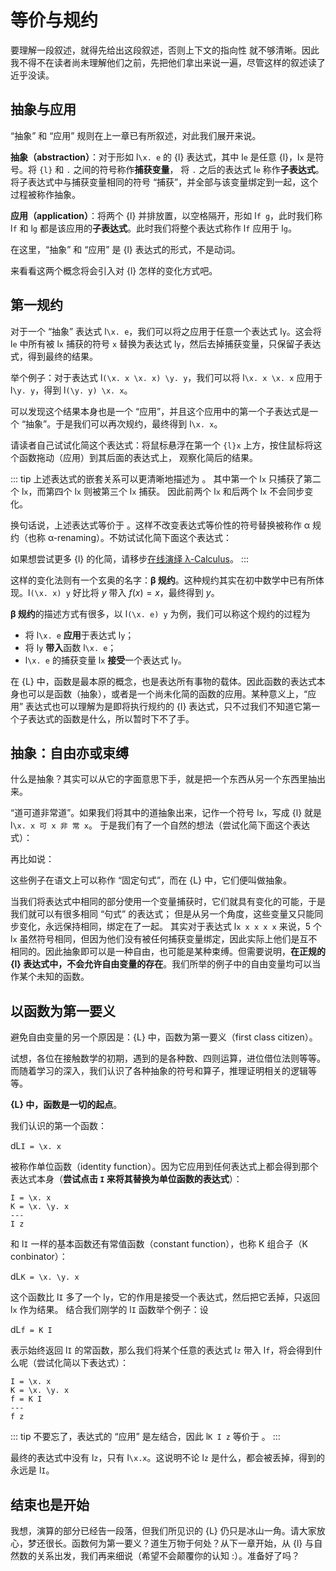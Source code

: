 # 等价与规约

要理解一段叙述，就得先给出这段叙述，否则上下文的指向性  就不够清晰。因此我不得不在读者尚未理解他们之前，先把他们拿出来说一遍，尽管这样的叙述读了近乎没读。

## 抽象与应用

“抽象” 和 “应用” 规则在上一章已有所叙述，对此我们展开来说。

**抽象（abstraction）**：对于形如 l`\x. e` 的 {l} 表达式，其中 l`e` 是任意 {l}，l`x` 是符号。将 ```{l}``` 和 ```.``` 之间的符号称作**捕获变量**， 将 ```.``` 之后的表达式 l`e` 称作**子表达式**。将子表达式中与捕获变量相同的符号 “捕获”，并全部与该变量绑定到一起，这个过程被称作抽象。

**应用（application）**：将两个 {l} 并排放置，以空格隔开，形如 l`f g`，此时我们称 l`f` 和  l`g` 都是该应用的**子表达式**。此时我们将整个表达式称作 l`f` 应用于 l`g`。

在这里，“抽象” 和 “应用” 是 {l} 表达式的形式，不是动词。

来看看这两个概念将会引入对 {l} 怎样的变化方式吧。

## 第一规约

对于一个 “抽象” 表达式 l`\x. e`，我们可以将之应用于任意一个表达式 l`y`。这会将 l`e` 中所有被 l`x` 捕获的符号 `x` 替换为表达式 l`y`，然后去掉捕获变量，只保留子表达式，得到最终的结果。

举个例子：对于表达式 l`(\x. x \x. x) \y. y`，我们可以将 l`\x. x \x. x` 应用于 l`\y. y`，得到 l`(\y. y) \x. x`。

可以发现这个结果本身也是一个 “应用”，并且这个应用中的第一个子表达式是一个 “抽象”。于是我们可以再次规约，最终得到 l`\x. x`。

请读者自己试试化简这个表达式：将鼠标悬浮在第一个 ``{l}x`` 上方，按住鼠标将这个函数拖动（应用）到其后面的表达式上，
观察化简后的结果。

<ClientOnly>
  <LambdaInteractive exp="(\x. x \x. x) \y. y" />
</ClientOnly>

::: tip
上述表达式的嵌套关系可以更清晰地描述为 <LambdaRaw exp="(\x.(x (\x. x))) (\y. y)" />。
其中第一个 l`x` 只捕获了第二个 l`x`，而第四个 l`x` 则被第三个 l`x` 捕获。
因此前两个 l`x` 和后两个 l`x` 不会同步变化。

换句话说，上述表达式等价于 <LambdaRaw exp="(\x.(x (\z. z))) (\y. y)" />。这样不改变表达式等价性的符号替换被称作 α 规约（也称 α-renaming）。不妨试试化简下面这个表达式：

<ClientOnly>
  <LambdaInteractive exp="(\x. x \z. z) \y. y" />
</ClientOnly>

如果想尝试更多 {l} 的化简，请移步[在线演绎 λ-Calculus](/playground)。
:::

这样的变化法则有一个玄奥的名字：**β 规约**。这种规约其实在初中数学中已有所体现。l`(\x. x) y` 好比将 $y$ 带入 $f(x) = x$，最终得到 $y$。

**β 规约**的描述方式有很多，以 l`(\x. e) y` 为例，我们可以称这个规约的过程为

- 将 l`\x. e` **应用**于表达式 l`y`；
- 将 l`y` **带入**函数 l`\x. e`；
- l`\x. e` 的捕获变量 l`x` **接受**一个表达式 l`y`。

在 {L} 中，函数是最本原的概念，也是表达所有事物的载体。因此函数的表达式本身也可以是函数（抽象），或者是一个尚未化简的函数的应用。某种意义上，“应用” 表达式也可以理解为是即将执行规约的 {l} 表达式，只不过我们不知道它第一个子表达式的函数是什么，所以暂时下不了手。

## 抽象：自由亦或束缚

什么是抽象？其实可以从它的字面意思下手，就是把一个东西从另一个东西里抽出来。

“道可道非常道”。如果我们将其中的道抽象出来，记作一个符号 l`x`，写成 {l} 就是 l`\x. x 可 x 非 常 x`。
于是我们有了一个自然的想法（尝试化简下面这个表达式）：

<ClientOnly>
  <LambdaInteractive exp="(\x. x 可 x 非 常 x) 名" />
</ClientOnly>

再比如说：

<ClientOnly>
  <LambdaInteractive exp="(\x. \y. \z. \w. x y z w w y z x) 色 即 是 空" />
</ClientOnly>

这些例子在语文上可以称作 “固定句式”，而在 {L} 中，它们便叫做抽象。

当我们将表达式中相同的部分使用一个变量捕获时，它们就具有变化的可能，于是我们就可以有很多相同 “句式” 的表达式；
但是从另一个角度，这些变量又只能同步变化，永远保持相同，绑定在了一起。
其实对于表达式 l`x x x x x` 来说，5 个 l`x` 虽然符号相同，但因为他们没有被任何捕获变量绑定，因此实际上他们是互不相同的。因此抽象即可以是一种自由，也可能是某种束缚。但需要说明，**在正规的 {l} 表达式中，不会允许自由变量的存在**。我们所举的例子中的自由变量均可以当作某个未知的函数。

## 以函数为第一要义

避免自由变量的另一个原因是：{L} 中，函数为第一要义（first class citizen）。

试想，各位在接触数学的初期，遇到的是各种数、四则运算，进位借位法则等等。而随着学习的深入，我们认识了各种抽象的符号和算子，推理证明相关的逻辑等等。

**{L} 中，函数是一切的起点**。

我们认识的第一个函数：

dL`I = \x. x`

被称作单位函数（identity function）。因为它应用到任何表达式上都会得到那个表达式本身（**尝试点击 `I` 来将其替换为单位函数的表达式**）：

```lambda-interactive
I = \x. x
K = \x. \y. x
---
I z
```

和 l`I` 一样的基本函数还有常值函数（constant function），也称 K 组合子（K conbinator）：

dL`K = \x. \y. x`

这个函数比 l`I` 多了一个 l`y`，它的作用是接受一个表达式，然后把它丢掉，只返回 l`x` 作为结果。
结合我们刚学的 l`I` 函数举个例子：设 

dL`f = K I`

表示始终返回 l`I` 的常函数，那么我们将某个任意的表达式 l`z` 带入 l`f`，将会得到什么呢（尝试化简以下表达式）：

```lambda-interactive
I = \x. x
K = \x. \y. x
f = K I
---
f z
```

::: tip
不要忘了，表达式的 “应用” 是左结合，因此 l`K I z` 等价于 <LambdaRaw exp="(K I) z" />。
:::

最终的表达式中没有 l`z`，只有 l`\x.x`。这说明不论 l`z` 是什么，都会被丢掉，得到的永远是 l`I`。

## 结束也是开始

我想，演算的部分已经告一段落，但我们所见识的 {L} 仍只是冰山一角。请大家放心，梦还很长。函数何为第一要义？道生万物于何处？从下一章开始，从 {l} 与自然数的关系出发，我们再来细说（希望不会颠覆你的认知 :）。准备好了吗？